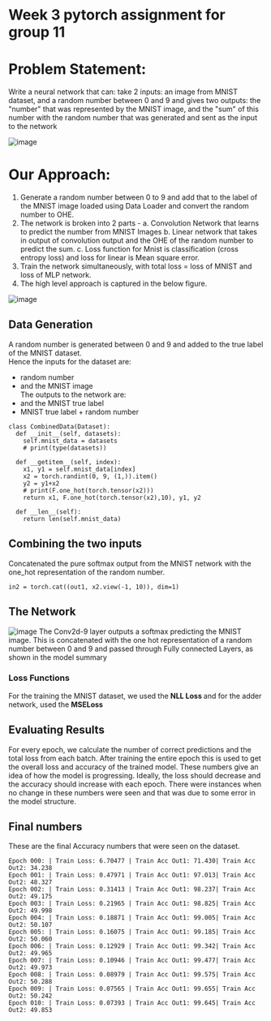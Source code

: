 # Week 3 pytorch assignment for group 11

# Problem Statement:
Write a neural network that can:
take 2 inputs:
an image from MNIST dataset, and
a random number between 0 and 9
and gives two outputs:
the "number" that was represented by the MNIST image, and
the "sum" of this number with the random number that was generated and sent as the input to the network

![image](https://user-images.githubusercontent.com/14163123/119148001-b53df100-ba69-11eb-9efe-8a9dd08c9ea6.png)


# Our Approach:
1. Generate a random number between 0 to 9 and add that to the label of the MNIST image loaded using Data Loader and convert the random number to OHE. 
2. The network is broken into 2 parts - 
      a. Convolution Network that learns to predict the number from MNIST Images
      b. Linear network that takes in output of convolution output and the OHE of the random number to predict the sum. 
      c. Loss function for Mnist is classification (cross entropy loss) and loss for linear is Mean square error. 
3. Train the network simultaneously, with total loss = loss of MNIST and loss of MLP network. 
4. The high level approach is captured in the below figure. 

![image](https://user-images.githubusercontent.com/14163123/119149004-b3286200-ba6a-11eb-9e5d-3fdee1d24f70.png)






## Data Generation
A random number is generated between 0 and 9 and added to the true label of the MNIST dataset. </br>
Hence the inputs for the dataset are: </br>
* random number 
* and the MNIST image </br>
The outputs to the network are: </br>
* and the MNIST true label 
* MNIST true label + random number </br>


```
class CombinedData(Dataset):
  def __init__(self, datasets):
    self.mnist_data = datasets
    # print(type(datasets))

  def __getitem__(self, index):
    x1, y1 = self.mnist_data[index]
    x2 = torch.randint(0, 9, (1,)).item()
    y2 = y1+x2
    # print(F.one_hot(torch.tensor(x2)))
    return x1, F.one_hot(torch.tensor(x2),10), y1, y2
    
  def __len__(self):
    return len(self.mnist_data)
```
## <b> Combining the two inputs </b>

Concatenated the pure softmax output from the MNIST network with the one_hot representation of the random number.

`in2 = torch.cat((out1, x2.view(-1, 10)), dim=1)`

## The Network
![image](https://user-images.githubusercontent.com/13148910/119126865-3b017280-ba51-11eb-85b0-eed94144130b.png)
The Conv2d-9 layer outputs a softmax predicting the MNIST image. This is concatenated with the one hot representation of a random number between 0 and 9 and passed through Fully connected Layers, as shown in the model summary

### Loss Functions
For the training the MNIST dataset, we used the <b> NLL Loss </b> and for the adder network, used the <b> MSELoss </b>

## Evaluating Results
For every epoch, we calculate the number of correct predictions and the total loss from each batch. After training the entire epoch this is used to get the overall loss and accuracy of the trained model. These numbers give an idea of how the model is progressing. Ideally, the loss should decrease and the accuracy should increase with each epoch. 
There were instances when no change in these numbers were seen and that was due to some error in the model structure. 

## Final numbers
These are the final Accuracy numbers that were seen on the dataset.
```
Epoch 000: | Train Loss: 6.70477 | Train Acc Out1: 71.430| Train Acc Out2: 34.238
Epoch 001: | Train Loss: 0.47971 | Train Acc Out1: 97.013| Train Acc Out2: 48.327
Epoch 002: | Train Loss: 0.31413 | Train Acc Out1: 98.237| Train Acc Out2: 49.175
Epoch 003: | Train Loss: 0.21965 | Train Acc Out1: 98.825| Train Acc Out2: 49.998
Epoch 004: | Train Loss: 0.18871 | Train Acc Out1: 99.005| Train Acc Out2: 50.107
Epoch 005: | Train Loss: 0.16075 | Train Acc Out1: 99.185| Train Acc Out2: 50.060
Epoch 006: | Train Loss: 0.12929 | Train Acc Out1: 99.342| Train Acc Out2: 49.965
Epoch 007: | Train Loss: 0.10946 | Train Acc Out1: 99.477| Train Acc Out2: 49.973
Epoch 008: | Train Loss: 0.08979 | Train Acc Out1: 99.575| Train Acc Out2: 50.288
Epoch 009: | Train Loss: 0.07565 | Train Acc Out1: 99.655| Train Acc Out2: 50.242
Epoch 010: | Train Loss: 0.07393 | Train Acc Out1: 99.645| Train Acc Out2: 49.853
```
